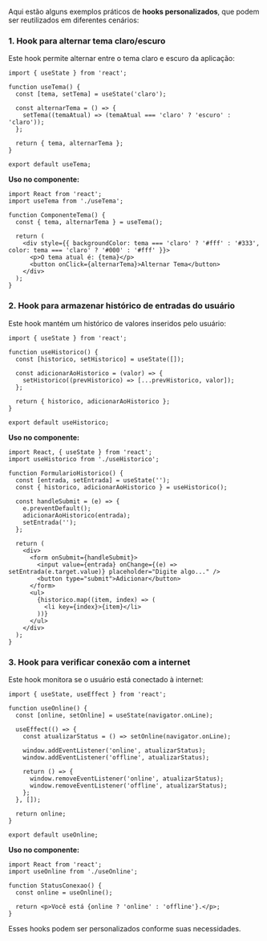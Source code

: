 Aqui estão alguns exemplos práticos de **hooks personalizados**, que podem ser reutilizados em diferentes cenários:

### 1. Hook para alternar tema claro/escuro

Este hook permite alternar entre o tema claro e escuro da aplicação:

```
import { useState } from 'react';

function useTema() {
  const [tema, setTema] = useState('claro');

  const alternarTema = () => {
    setTema((temaAtual) => (temaAtual === 'claro' ? 'escuro' : 'claro'));
  };

  return { tema, alternarTema };
}

export default useTema;
```

**Uso no componente:**

```
import React from 'react';
import useTema from './useTema';

function ComponenteTema() {
  const { tema, alternarTema } = useTema();

  return (
    <div style={{ backgroundColor: tema === 'claro' ? '#fff' : '#333', color: tema === 'claro' ? '#000' : '#fff' }}>
      <p>O tema atual é: {tema}</p>
      <button onClick={alternarTema}>Alternar Tema</button>
    </div>
  );
}
```

### 2. Hook para armazenar histórico de entradas do usuário

Este hook mantém um histórico de valores inseridos pelo usuário:

```
import { useState } from 'react';

function useHistorico() {
  const [historico, setHistorico] = useState([]);

  const adicionarAoHistorico = (valor) => {
    setHistorico((prevHistorico) => [...prevHistorico, valor]);
  };

  return { historico, adicionarAoHistorico };
}

export default useHistorico;
```

**Uso no componente:**

```
import React, { useState } from 'react';
import useHistorico from './useHistorico';

function FormularioHistorico() {
  const [entrada, setEntrada] = useState('');
  const { historico, adicionarAoHistorico } = useHistorico();

  const handleSubmit = (e) => {
    e.preventDefault();
    adicionarAoHistorico(entrada);
    setEntrada('');
  };

  return (
    <div>
      <form onSubmit={handleSubmit}>
        <input value={entrada} onChange={(e) => setEntrada(e.target.value)} placeholder="Digite algo..." />
        <button type="submit">Adicionar</button>
      </form>
      <ul>
        {historico.map((item, index) => (
          <li key={index}>{item}</li>
        ))}
      </ul>
    </div>
  );
}
```

### 3. Hook para verificar conexão com a internet

Este hook monitora se o usuário está conectado à internet:

```
import { useState, useEffect } from 'react';

function useOnline() {
  const [online, setOnline] = useState(navigator.onLine);

  useEffect(() => {
    const atualizarStatus = () => setOnline(navigator.onLine);

    window.addEventListener('online', atualizarStatus);
    window.addEventListener('offline', atualizarStatus);

    return () => {
      window.removeEventListener('online', atualizarStatus);
      window.removeEventListener('offline', atualizarStatus);
    };
  }, []);

  return online;
}

export default useOnline;
```

**Uso no componente:**

```
import React from 'react';
import useOnline from './useOnline';

function StatusConexao() {
  const online = useOnline();

  return <p>Você está {online ? 'online' : 'offline'}.</p>;
}
```

Esses hooks podem ser personalizados conforme suas necessidades.


